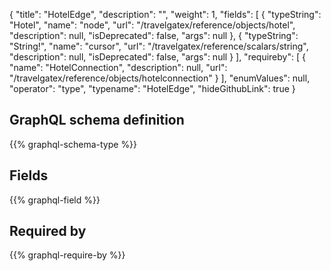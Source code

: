 {
  "title": "HotelEdge",
  "description": "",
  "weight": 1,
  "fields": [
    {
      "typeString": "Hotel",
      "name": "node",
      "url": "/travelgatex/reference/objects/hotel",
      "description": null,
      "isDeprecated": false,
      "args": null
    },
    {
      "typeString": "String!",
      "name": "cursor",
      "url": "/travelgatex/reference/scalars/string",
      "description": null,
      "isDeprecated": false,
      "args": null
    }
  ],
  "requireby": [
    {
      "name": "HotelConnection",
      "description": null,
      "url": "/travelgatex/reference/objects/hotelconnection"
    }
  ],
  "enumValues": null,
  "operator": "type",
  "typename": "HotelEdge",
  "hideGithubLink": true
}
## GraphQL schema definition

{{% graphql-schema-type %}}

## Fields

{{% graphql-field %}}

## Required by

{{% graphql-require-by %}}
